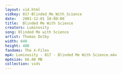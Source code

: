 ```yaml
---
layout: vid.html
vidkey: 017-Blinded_Me_With_Science
date:   2001-12-01 10:00:00
title:  Blinded Me With Science
creators: Luminosity
song: Blinded Me with Science
artist: Thomas Dolby
width: 640
height: 480
fandoms: The X-Files
mp4: Luminosity - 017 - Blinded Me With Science.m4v
mp4size: 66.08 MB
collection: vids
---
```


  <div>
  
  </div>
  